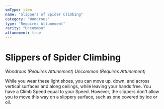 ```yaml
---
smType: item
name: "Slippers of Spider Climbing"
category: "Wondrous"
type: "Requires Attunement"
rarity: "Uncommon"
attunement: true
---
```


# Slippers of Spider Climbing
*Wondrous (Requires Attunement) Uncommon (Requires Attunement)*

While you wear these light shoes, you can move up, down, and across vertical surfaces and along ceilings, while leaving your hands free. You have a Climb Speed equal to your Speed. However, the slippers don't allow you to move this way on a slippery surface, such as one covered by ice or oil.
